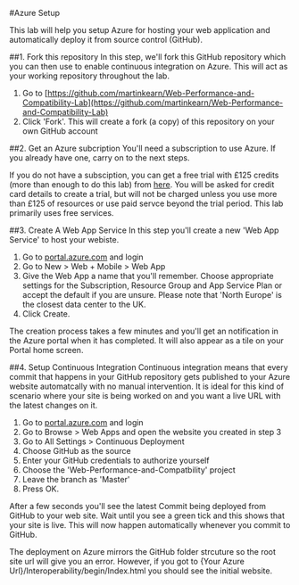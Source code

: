 #Azure Setup

This lab will help you setup Azure for hosting your web application and automatically deploy it from source control (GitHub).

##1. Fork this repository
In this step, we'll fork this GitHub repository which you can then use to enable continuous integration on Azure. This will act as your working repository throughout the lab.

1. Go to [https://github.com/martinkearn/Web-Performance-and-Compatibility-Lab](https://github.com/martinkearn/Web-Performance-and-Compatibility-Lab)
2. Click 'Fork'. This will create a fork (a copy) of this repository on your own GitHub account

##2. Get an Azure subcription
You'll need a subscription to use Azure. If you already have one, carry on to the next steps.

If you do not have a subsciption, you can get a free trial with £125 credits (more than enough to do this lab) from [here](https://azure.microsoft.com/en-us/pricing/free-trial/). You will be asked for credit card details to create a trial, but will not be charged unless you use more than £125 of resources or use paid servce beyond the trial period. This lab primarily uses free services.

##3. Create A Web App Service
In this step you'll create a new 'Web App Service' to host your webiste.

1. Go to [portal.azure.com](http://portal.azure.com) and login
2. Go to New > Web + Mobile > Web App
3. Give the Web App a name that you'll remember. Choose appropriate settings for the Subscription, Resource Group and App Service Plan or accept the default if you are unsure. Please note that 'North Europe' is the closest data center to the UK.
4. Click Create.

The creation process takes a few minutes and you'll get an notification in the Azure portal when it has completed. It will also appear as a tile on your Portal home screen.

##4. Setup Continuous Integration
Continuous integration means that every commit that happens in your GitHub repository gets published to your Azure website automatcally with no manual intervention. It is ideal for this kind of scenario where your site is being worked on and you want a live URL with the latest changes on it.

1. Go to [portal.azure.com](http://portal.azure.com) and login
2. Go to Browse > Web Apps and open the website you created in step 3
3. Go to All Settings > Continuous Deployment
4. Choose GitHub as the source
5. Enter your GitHub credentials to authorize yourself
6. Choose the 'Web-Performance-and-Compatbility' project
7. Leave the branch as 'Master'
8. Press OK.

After a few seconds you'll see the latest Commit being deployed from GitHub to your web site. Wait until you see a green tick and this shows that your site is live. This will now happen automatically whenever you commit to GitHub.

The deployment on Azure mirrors the GitHub folder strcuture so the root site url will give you an error. However, if you got to {Your Azure Url}/Interoperability/begin/Index.html you should see the initial website.
